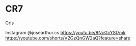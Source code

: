 # CR7
Cris

Instagram @josearthur.cs
https://youtu.be/8NcGcYSI7mk
https://youtube.com/shorts/V2GzQnGW2aQ?feature=share


